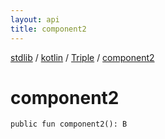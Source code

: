 ```yaml
---
layout: api
title: component2
---
```

[stdlib](../../index.html) / [kotlin](../index.html) / [Triple](index.html) / [component2](component2.html)

# component2

```
public fun component2(): B
```

